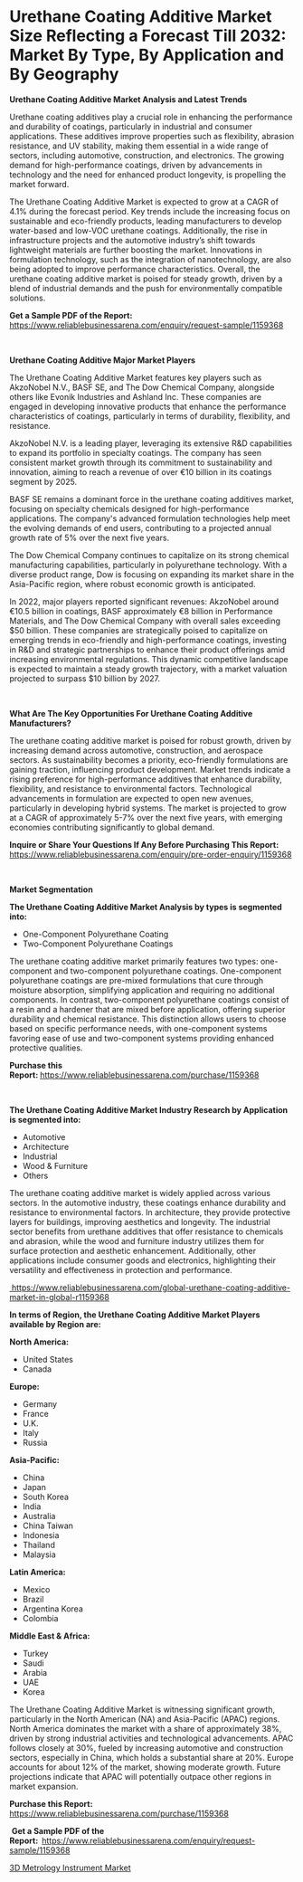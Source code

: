 <p><h1>Urethane Coating Additive Market Size Reflecting a Forecast Till 2032: Market By Type, By Application and By Geography</h1></p><p><strong>Urethane Coating Additive Market Analysis and Latest Trends</strong></p>
<p><p>Urethane coating additives play a crucial role in enhancing the performance and durability of coatings, particularly in industrial and consumer applications. These additives improve properties such as flexibility, abrasion resistance, and UV stability, making them essential in a wide range of sectors, including automotive, construction, and electronics. The growing demand for high-performance coatings, driven by advancements in technology and the need for enhanced product longevity, is propelling the market forward.</p><p>The Urethane Coating Additive Market is expected to grow at a CAGR of 4.1% during the forecast period. Key trends include the increasing focus on sustainable and eco-friendly products, leading manufacturers to develop water-based and low-VOC urethane coatings. Additionally, the rise in infrastructure projects and the automotive industry’s shift towards lightweight materials are further boosting the market. Innovations in formulation technology, such as the integration of nanotechnology, are also being adopted to improve performance characteristics. Overall, the urethane coating additive market is poised for steady growth, driven by a blend of industrial demands and the push for environmentally compatible solutions.</p></p>
<p><strong>Get a Sample PDF of the Report:&nbsp;</strong> <a href="https://www.reliablebusinessarena.com/enquiry/request-sample/1159368?utm_campaign=2529&utm_medium=2&utm_source=Github&utm_content=ia&utm_term=22032025&utm_id=urethane-coating-additive">https://www.reliablebusinessarena.com/enquiry/request-sample/1159368</a></p>
<p>&nbsp;</p>
<p><strong>Urethane Coating Additive Major Market Players</strong></p>
<p><p>The Urethane Coating Additive Market features key players such as AkzoNobel N.V., BASF SE, and The Dow Chemical Company, alongside others like Evonik Industries and Ashland Inc. These companies are engaged in developing innovative products that enhance the performance characteristics of coatings, particularly in terms of durability, flexibility, and resistance.</p><p>AkzoNobel N.V. is a leading player, leveraging its extensive R&D capabilities to expand its portfolio in specialty coatings. The company has seen consistent market growth through its commitment to sustainability and innovation, aiming to reach a revenue of over €10 billion in its coatings segment by 2025.</p><p>BASF SE remains a dominant force in the urethane coating additives market, focusing on specialty chemicals designed for high-performance applications. The company's advanced formulation technologies help meet the evolving demands of end users, contributing to a projected annual growth rate of 5% over the next five years.</p><p>The Dow Chemical Company continues to capitalize on its strong chemical manufacturing capabilities, particularly in polyurethane technology. With a diverse product range, Dow is focusing on expanding its market share in the Asia-Pacific region, where robust economic growth is anticipated.</p><p>In 2022, major players reported significant revenues: AkzoNobel around €10.5 billion in coatings, BASF approximately €8 billion in Performance Materials, and The Dow Chemical Company with overall sales exceeding $50 billion. These companies are strategically poised to capitalize on emerging trends in eco-friendly and high-performance coatings, investing in R&D and strategic partnerships to enhance their product offerings amid increasing environmental regulations. This dynamic competitive landscape is expected to maintain a steady growth trajectory, with a market valuation projected to surpass $10 billion by 2027.</p></p>
<p>&nbsp;</p>
<p><strong>What Are The Key Opportunities For Urethane Coating Additive Manufacturers?</strong></p>
<p><p>The urethane coating additive market is poised for robust growth, driven by increasing demand across automotive, construction, and aerospace sectors. As sustainability becomes a priority, eco-friendly formulations are gaining traction, influencing product development. Market trends indicate a rising preference for high-performance additives that enhance durability, flexibility, and resistance to environmental factors. Technological advancements in formulation are expected to open new avenues, particularly in developing hybrid systems. The market is projected to grow at a CAGR of approximately 5-7% over the next five years, with emerging economies contributing significantly to global demand.</p></p>
<p><strong>Inquire or Share Your Questions If Any Before Purchasing This Report:</strong> <a href="https://www.reliablebusinessarena.com/enquiry/pre-order-enquiry/1159368?utm_campaign=2529&utm_medium=2&utm_source=Github&utm_content=ia&utm_term=22032025&utm_id=urethane-coating-additive">https://www.reliablebusinessarena.com/enquiry/pre-order-enquiry/1159368</a></p>
<p>&nbsp;</p>
<p><strong>Market Segmentation</strong></p>
<p><strong>The Urethane Coating Additive Market Analysis by types is segmented into:</strong></p>
<p><ul><li>One-Component Polyurethane Coating</li><li>Two-Component Polyurethane Coatings</li></ul></p>
<p><p>The urethane coating additive market primarily features two types: one-component and two-component polyurethane coatings. One-component polyurethane coatings are pre-mixed formulations that cure through moisture absorption, simplifying application and requiring no additional components. In contrast, two-component polyurethane coatings consist of a resin and a hardener that are mixed before application, offering superior durability and chemical resistance. This distinction allows users to choose based on specific performance needs, with one-component systems favoring ease of use and two-component systems providing enhanced protective qualities.</p></p>
<p><strong>Purchase this Report:&nbsp;</strong><a href="https://www.reliablebusinessarena.com/purchase/1159368?utm_campaign=2529&utm_medium=2&utm_source=Github&utm_content=ia&utm_term=22032025&utm_id=urethane-coating-additive">https://www.reliablebusinessarena.com/purchase/1159368</a></p>
<p>&nbsp;</p>
<p><strong>The Urethane Coating Additive Market Industry Research by Application is segmented into:</strong></p>
<p><ul><li>Automotive</li><li>Architecture</li><li>Industrial</li><li>Wood & Furniture</li><li>Others</li></ul></p>
<p><p>The urethane coating additive market is widely applied across various sectors. In the automotive industry, these coatings enhance durability and resistance to environmental factors. In architecture, they provide protective layers for buildings, improving aesthetics and longevity. The industrial sector benefits from urethane additives that offer resistance to chemicals and abrasion, while the wood and furniture industry utilizes them for surface protection and aesthetic enhancement. Additionally, other applications include consumer goods and electronics, highlighting their versatility and effectiveness in protection and performance.</p></p>
<p><a href="https://www.reliablebusinessarena.com/global-urethane-coating-additive-market-in-global-r1159368?utm_campaign=2529&utm_medium=2&utm_source=Github&utm_content=ia&utm_term=22032025&utm_id=urethane-coating-additive">&nbsp;https://www.reliablebusinessarena.com/global-urethane-coating-additive-market-in-global-r1159368</a></p>
<p><strong>In terms of Region, the Urethane Coating Additive Market Players available by Region are:</strong></p>
<p>
    <p> <strong> North America: </strong>
        <ul>
            <li>United States</li>
            <li>Canada</li>
        </ul>
        </p> 
    <p> <strong> Europe: </strong>
        <ul>
            <li>Germany</li>
            <li>France</li>
            <li>U.K.</li>
            <li>Italy</li>
            <li>Russia</li>
        </ul>
        </p> 
    <p> <strong> Asia-Pacific: </strong>
        <ul>
            <li>China</li>
            <li>Japan</li>
            <li>South Korea</li>
            <li>India</li>
            <li>Australia</li>
            <li>China Taiwan</li>
            <li>Indonesia</li>
            <li>Thailand</li>
            <li>Malaysia</li>
        </ul>
        </p> 
    <p> <strong> Latin America: </strong>
        <ul>
            <li>Mexico</li>
            <li>Brazil</li>
            <li>Argentina Korea</li>
            <li>Colombia</li>
        </ul>
        </p> 
    <p> <strong> Middle East & Africa: </strong>
        <ul>
            <li>Turkey</li>
            <li>Saudi</li>
            <li>Arabia</li>
            <li>UAE</li>
            <li>Korea</li>
        </ul>
    </p>
    </p>
<p><p>The Urethane Coating Additive Market is witnessing significant growth, particularly in the North American (NA) and Asia-Pacific (APAC) regions. North America dominates the market with a share of approximately 38%, driven by strong industrial activities and technological advancements. APAC follows closely at 30%, fueled by increasing automotive and construction sectors, especially in China, which holds a substantial share at 20%. Europe accounts for about 12% of the market, showing moderate growth. Future projections indicate that APAC will potentially outpace other regions in market expansion.</p></p>
<p><strong>Purchase this Report: </strong><a href="https://www.reliablebusinessarena.com/purchase/1159368?utm_campaign=2529&utm_medium=2&utm_source=Github&utm_content=ia&utm_term=22032025&utm_id=urethane-coating-additive">https://www.reliablebusinessarena.com/purchase/1159368</a></p>
<p>&nbsp;<strong>Get a Sample PDF of the Report:&nbsp;&nbsp;</strong><a href="https://www.reliablebusinessarena.com/enquiry/request-sample/1159368?utm_campaign=2529&utm_medium=2&utm_source=Github&utm_content=ia&utm_term=22032025&utm_id=urethane-coating-additive">https://www.reliablebusinessarena.com/enquiry/request-sample/1159368</a></p>
<p><strong></strong></p>
<p><p><a href="https://github.com/akaalahk/Market-Research-Report-List-1/blob/main/3d-metrology-instrument-market.md?utm_campaign=2529&utm_medium=2&utm_source=Github&utm_content=ia&utm_term=22032025&utm_id=urethane-coating-additive">3D Metrology Instrument Market</a></p></p>